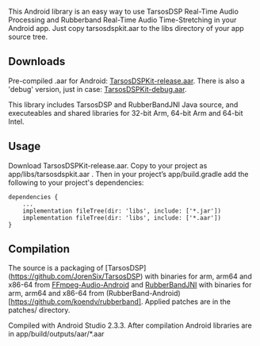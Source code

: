 This Android library is an easy way to use TarsosDSP Real-Time Audio Processing and Rubberband Real-Time Audio Time-Stretching in your Android app.
Just copy tarsosdspkit.aar to the libs directory of your app source tree. 

Downloads
---------
Pre-compiled .aar for Android: [TarsosDSPKit-release.aar](https://raw.githubusercontent.com/koendv/TarsosDSPKit/blob/master/binaries/TarsosDSPKit-release.aar). There is also a 'debug' version, just in case: [TarsosDSPKit-debug.aar](https://raw.githubusercontent.com/koendv/TarsosDSPKit/blob/master/binaries/TarsosDSPKit-debug.aar). 

This library includes TarsosDSP and RubberBandJNI Java source, and executeables and shared libraries for 32-bit Arm, 64-bit Arm and 64-bit Intel.

Usage
-----
Download TarsosDSPKit-release.aar. Copy to your project as app/libs/tarsosdspkit.aar . 
Then in your project’s app/build.gradle add the following to your project's dependencies:

    dependencies {
        ... 
        implementation fileTree(dir: 'libs', include: ['*.jar'])
        implementation fileTree(dir: 'libs', include: ['*.aar'])
    }

Compilation
-----------

The source is a packaging of [TarsosDSP] (https://github.com/JorenSix/TarsosDSP) with binaries for arm, arm64 and x86-64 from [FFmpeg-Audio-Android](https://github.com/koendv/FFmpeg-Audio-Android) and [RubberBandJNI]( https://github.com/JorenSix/RubberBandJNI) with  binaries for arm, arm64 and x86-64 from (RubberBand-Android)[https://github.com/koendv/rubberband]. Applied patches are in the patches/ directory. 

Compiled with Android Studio 2.3.3. After compilation Android libraries are in app/build/outputs/aar/*.aar

